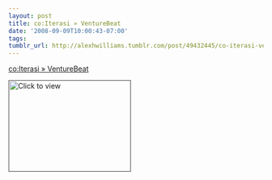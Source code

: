 ```yaml
---
layout: post
title: co:Iterasi » VentureBeat
date: '2008-09-09T10:00:43-07:00'
tags: 
tumblr_url: http://alexhwilliams.tumblr.com/post/49432445/co-iterasi-venturebeat
---
```

<a href="https://www.iterasi.net/OpenViewer.aspx?sqrlitid=SJruB2EnjkGlHo133ykbmA">co:Iterasi » VentureBeat</a><br/><p><a href="https://www.iterasi.net/OpenViewer.aspx?sqrlitid=SJruB2EnjkGlHo133ykbmA" target="_blank"> <img src="http://AssetHost01a.iterasi.net/ec2eb670e447/94d5ad32ba6b/ff6f9e86baa1/3bee5e8eacba/20c3aaef-13ce-46ac-a00d-e931ef0d888b/thumbnail.jpg???20080909170122???OMYN9ELSwH9goeMAc3wHaNfuGuAr4k2TUKNP1c7QAgkpiQvZbjV8roYUnH9Z5z4oX6ICAxTm0EOi29S10F+xmKVgLHDjcT8w4R+rs3TfcSU5hjA4vA7AjKz2ZaXZkQFkIXZ/XJv9JoEo5ZpIkKGTcCSCSF2lWBfbJfe9U83JJ6I=" width="240" height="180" style="border:solid 1px #666" alt="Click to view"/></a></p>
